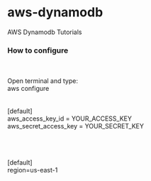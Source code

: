 # aws-dynamodb
AWS Dynamodb Tutorials


### How to configure
<br><br>
Open terminal and type:
<br>
aws configure
<br>
<br>
<br>
[default]<br>
aws_access_key_id = YOUR_ACCESS_KEY<br>
aws_secret_access_key = YOUR_SECRET_KEY<br>

<br><br><br>
[default]<br>
region=us-east-1
